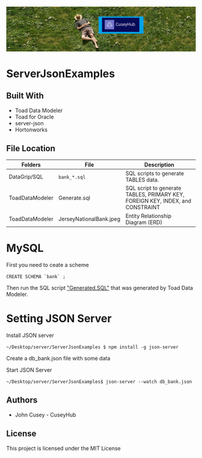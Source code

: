 ![CuseyHub](https://github.com/cusey/ImageForWiki/blob/master/Logos/CuseyHub_Banner_Small.jpg)

# ServerJsonExamples

## Built With
* Toad Data Modeler
* Toad for Oracle   
* server-json 
* Hortonworks

## File Location   

Folders |File|Description
----------| ----------| -------------------------------------------
DataGrip/SQL| ```bank_*.sql``` | SQL scripts to generate TABLES data.
ToadDataModeler| Generate.sql | SQL script to generate TABLES, PRIMARY KEY, FOREIGN KEY, INDEX, and CONSTRAINT
ToadDataModeler| JerseyNationalBank.jpeg |Entity Relationship Diagram (ERD)


# MySQL   

First you need to ceate a scheme   
```
CREATE SCHEMA `bank` ;
```
Then run the SQL script ["Generated.SQL"](https://github.com/cusey/DatabaseExamples/blob/master/ToadDataModeler/Generated.SQL) that was generated by Toad Data Modeler.

# Setting JSON Server

Install JSON server
```
~/Desktop/server/ServerJsonExamples $ npm install -g json-server
```

Create a db_bank.json file with some data


Start JSON Server
```
~/Desktop/server/ServerJsonExamples$ json-server --watch db_bank.json
```
## Authors
* John Cusey - CuseyHub  

## License   
This project is licensed under the MIT License
